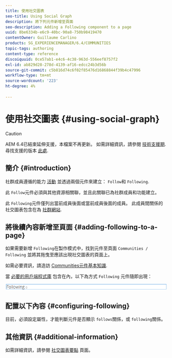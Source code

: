 ```yaml
---
title: 使用社交圖表
seo-title: Using Social Graph
description: 將下列元件新增至頁面
seo-description: Adding a Following component to a page
uuid: 8be6334b-e6c9-40bc-90a8-750b98419470
contentOwner: Guillaume Carlino
products: SG_EXPERIENCEMANAGER/6.4/COMMUNITIES
topic-tags: authoring
content-type: reference
discoiquuid: 0ce57ab1-e4c6-4c38-963d-556eef8757f2
exl-id: ab829d28-278d-4139-af16-edcc24b3d56b
source-git-commit: c5b816d74c6f02f85476d16868844f39b4c47996
workflow-type: tm+mt
source-wordcount: '223'
ht-degree: 4%

---
```


# 使用社交圖表 {#using-social-graph}

>[!CAUTION]
>
>AEM 6.4已結束延伸支援，本檔案不再更新。 如需詳細資訊，請參閱 [技術支援期](https://helpx.adobe.com//tw/support/programs/eol-matrix.html). 尋找支援的版本 [此處](https://experienceleague.adobe.com/docs/).

## 簡介 {#introduction}

社群成員遵循的能力 [活動](activities.md) 並透過兩個元件來建立： `Follow`和 `Following`.

此 `Follow`元件必須與其他資源相關聯，並且此關聯已為社群成員和功能建立。

此 `Following`元件僅列出當前成員後面或當前成員後面的成員。 此成員間關係的社交圖表包含在為 [社群網站](overview.md#communitiessites).

## 將後續內容新增至頁面 {#adding-following-to-a-page}

如果需要新增 `Following`在製作模式中，找到元件至頁面 `Communities / Following` 並將其拖曳至應該出現社交圖表的頁面上。

如需必要資訊，請造訪 [Communities元件基本知識](basics.md).

當 [必要的用戶端程式庫](essentials-socialgraph.md#essentials-for-client-side) 包含在內，以下為方式 `Following` 元件隨即出現：

![chlimage_1-447](assets/chlimage_1-447.png)

## 配置以下內容 {#configuring-following}

目前，必須設定屬性，才能判斷元件是否顯示 `follows`關係，或 `following`關係。

## 其他資訊 {#additional-information}

如需詳細資訊，請參閱 [社交圖表要點](essentials-socialgraph.md) 頁面。

